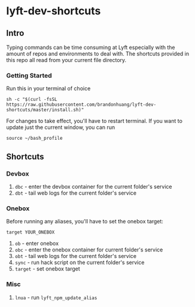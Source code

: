 # lyft-dev-shortcuts

## Intro
Typing commands can be time consuming at Lyft especially with the amount of repos and environments to deal with. The shortcuts provided in this repo all read from your current file directory.

### Getting Started

Run this in your terminal of choice
```
sh -c "$(curl -fsSL https://raw.githubusercontent.com/brandonhuang/lyft-dev-shortcuts/master/install.sh)"
```

For changes to take effect, you'll have to restart terminal. If you want to update just the current window, you can run 
```
source ~/bash_profile
```

## Shortcuts
### Devbox
1. `dbc` - enter the devbox container for the current folder's service
2. `dbt` - tail web logs for the current folder's service

### Onebox
Before running any aliases, you'll have to set the onebox target:
```
target YOUR_ONEBOX
```

1. `ob` - enter onebox
2. `obc` - enter the onebox container for current folder's service
3. `obt` - tail web logs for the current folder's service
4. `sync` - run hack script on the current folder's service
5. `target` - set onebox target

### Misc
1. `lnua` - run `lyft_npm_update_alias`
